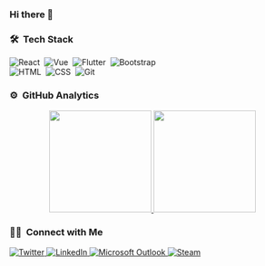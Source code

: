 ### Hi there 👋

### 🛠 &nbsp;Tech Stack

![React](https://img.shields.io/badge/-React-05122A?style=flat&logo=react)&nbsp;
![Vue](https://img.shields.io/badge/-Vue-05122A?style=flat&logo=vue.js)&nbsp;
![Flutter](https://img.shields.io/badge/Flutter%20-%2302569B.svg?&style=flat&logo=Flutter&logoColor=white)&nbsp;
![Bootstrap](https://img.shields.io/badge/-Bootstrap-05122A?style=flat&logo=bootstrap&logoColor=563D7C)\
![HTML](https://img.shields.io/badge/-HTML-05122A?style=flat&logo=HTML5)&nbsp;
![CSS](https://img.shields.io/badge/-CSS-05122A?style=flat&logo=CSS3&logoColor=1572B6)&nbsp;
![Git](https://img.shields.io/badge/-Git-05122A?style=flat&logo=git)&nbsp;

### ⚙️ &nbsp;GitHub Analytics

<p align="center">
  <a href="https://github.com/sefadogan">
    <img height="180em" src="https://github-readme-stats-eight-theta.vercel.app/api?username=sefadogan&show_icons=true&theme=algolia&include_all_commits=true&count_private=true"/>
    <img height="180em" src="https://github-readme-stats-eight-theta.vercel.app/api/top-langs/?username=sefadogan&layout=compact&langs_count=8&theme=algolia"/>
  </a>
</p>

### 🤝🏻 &nbsp;Connect with Me

<a href="https://twitter.com/chepunchkless" target="_blank">
  <img alt="Twitter" src="https://img.shields.io/badge/-chepunchkless-1da1f2?style=flat&logo=Twitter&logoColor=white"/>
</a>
<a href="https://www.linkedin.com/in/sefadogan/" target="_blank">
  <img alt="LinkedIn" src="https://img.shields.io/badge/-Sefa%20DOĞAN-0077B5?style=flat&logo=Linkedin&logoColor=white"/>
</a>
<a href="mailto:sefadogan@windowslive.com">
  <img alt="Microsoft Outlook" src="https://img.shields.io/badge/sefadogan@windowslive.com-0078D4?style=flat&logo=microsoft-outlook&logoColor=white"/>
</a>
<a href="https://steamcommunity.com/id/ChePunchkless" target="_blank">
  <img alt="Steam" src="https://img.shields.io/badge/ChePunchkless%20-%23000000.svg?&style=flat&logo=steam&logoColor=white"/>
</a>
